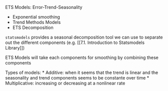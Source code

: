 ETS Models: Error-Trend-Seasonality
* Exponential smoothing
* Trend Methods Models
* ETS Decomposition


`statsmodels` provides a seasonal decomposition tool we can use to separate out the different components (e.g. [[7.1. Introduction to Statsmodels Library]])

ETS Models will take each components for smoothing by combining these components

Types of models:
	* Additive: when it seems that the trend is linear and the seasonality and trend components seems to be constante over time
	* Multiplicative: increasing or decreasing at a nonlinear rate